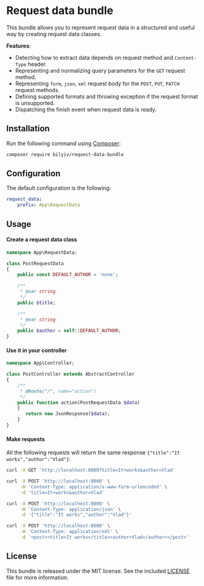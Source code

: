 # Request data bundle

This bundle allows you to represent request data in a structured and useful way by creating request data classes.

**Features**:

* Detecting how to extract data depends on request method and `Content-Type` header.
* Representing and normalizing query parameters for the `GET` request method.
* Representing `form`, `json`, `xml` request body for the `POST`, `PUT`, `PATCH` request methods.
* Defining supported formats and throwing exception if the request format is unsupported.
* Dispatching the finish event when request data is ready.

## Installation

Run the following command using [Composer](http://packagist.org):

```sh
composer require bilyiv/request-data-bundle
```

## Configuration

The default configuration is the following:

```yaml
request_data:
    prefix: App\RequestData
```

## Usage

#### Create a request data class

```php
namespace App\RequestData;

class PostRequestData
{
    public const DEFAULT_AUTHOR = 'none';

    /**
     * @var string
     */
    public $title;

    /**
     * @var string
     */
    public $author = self::DEFAULT_AUTHOR;
}
```

#### Use it in your controller

```php
namespace App\Controller;

class PostController extends AbstractController
{
    /**
     * @Route("/", name="action")
     */
    public function action(PostRequestData $data)
    {
       return new JsonResponse($data);
    }
}
```

#### Make requests

All the following requests will return the same response `{"title":"It works","author":"Vlad"}`:

```bash
curl -X GET 'http://localhost:8000?title=It+works&author=Vlad'
```

```bash
curl -X POST 'http://localhost:8000' \
     -H 'Content-Type: application/x-www-form-urlencoded' \
     -d 'title=It+works&author=Vlad'
```

```bash
curl -X POST 'http://localhost:8000' \
     -H 'Content-Type: application/json' \
     -d '{"title":"It works","author":"Vlad"}'
```

```bash
curl -X POST 'http://localhost:8000' \
     -H 'Content-Type: application/xml' \
     -d '<post><title>It works</title><author>Vlad</author></post>'
```

## License

This bundle is released under the MIT license. See the included [LICENSE](LICENSE) file for more information.
